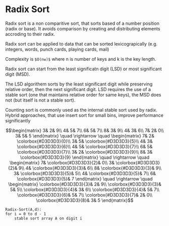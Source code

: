 # Radix Sort

Radix sort is a non comparitive sort, that sorts based of a number position (radix or base).
It avoids comparison by creating and distributing elements accroding to their radix.

Radix sort can be applied to data that can be sorted lexicograpically (e.g. integers, words, punch cards, playing cards, mail)

Complexity is `$O(nw)$` where n is number of keys and k is the key length.

Radix sort can start from the least significatn digit (LSD) or most significant digit (MSD).

The LSD algorithem sorts by the least significant digit while preserving relative order, then the next significant digit. LSD requires the use of a stable sort (one that maintains relative order for same keys), the MSD does not (but itself is not a stable sort).

Counting sort is commonly used as the internal stable sort used by radix. Hybrid approaches, that use insert sort for small bins, improve performance significantly

```math
\begin{matrix}
 3&  2& 9\\ 
 4&  5& 7\\ 
 6&  5& 7\\ 
 8&  3& 9\\ 
 4&  3& 6\\ 
 7&  2& 0\\ 
 3&  5& 5
\end{matrix}
\quad \rightarrow \quad 
\begin{matrix}
 7&  2& \colorbox{#D3D3D3}{0}\\ 
 3&  5& \colorbox{#D3D3D3}{5}\\ 
 4&  3& \colorbox{#D3D3D3}{6}\\ 
 4&  5& \colorbox{#D3D3D3}{7}\\ 
 6&  5& \colorbox{#D3D3D3}{7}\\ 
 3&  2& \colorbox{#D3D3D3}{9}\\ 
 8&  3& \colorbox{#D3D3D3}{9}
\end{matrix}
\quad \rightarrow \quad 
\begin{matrix}
 7&  \colorbox{#D3D3D3}{2}& 0\\ 
 3&  \colorbox{#D3D3D3}{2}& 9\\ 
 4&  \colorbox{#D3D3D3}{3}& 6\\ 
 8&  \colorbox{#D3D3D3}{3}& 9\\ 
 3&  \colorbox{#D3D3D3}{5}& 5\\ 
 4&  \colorbox{#D3D3D3}{5}& 7\\ 
 6&  \colorbox{#D3D3D3}{5}& 7
\end{matrix}
\quad \rightarrow \quad
\begin{matrix}
 \colorbox{#D3D3D3}{3}&  2& 9\\ 
 \colorbox{#D3D3D3}{3}&  5& 5\\ 
 \colorbox{#D3D3D3}{4}&  3& 6\\ 
 \colorbox{#D3D3D3}{4}&  5& 7\\ 
 \colorbox{#D3D3D3}{6}&  5& 7\\ 
 \colorbox{#D3D3D3}{7}&  2& 0\\ 
 \colorbox{#D3D3D3}{8}&  3& 5
\end{matrix}
```

```al
Radix-Sort(A,d):
for i = 0 to d - 1
    stable sort array A on digit i
```